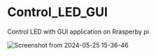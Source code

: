 # Control_LED_GUI

Control LED with GUI application on Rrasperby pi


![Screenshot from 2024-05-25 15-36-46](https://github.com/Ammar-Haggag/Control_LED_GUI/assets/155159317/489d84d7-a027-4c47-83b4-fe9e58b57a64)
